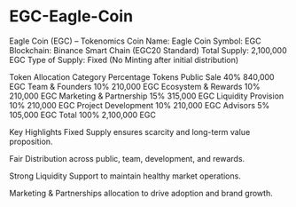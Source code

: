 # EGC-Eagle-Coin


Eagle Coin (EGC) – Tokenomics
Coin Name: Eagle Coin
Symbol: EGC
Blockchain: Binance Smart Chain (EGC20 Standard)
Total Supply: 2,100,000 EGC
Type of Supply: Fixed (No Minting after initial distribution)

Token Allocation
Category	Percentage	Tokens
Public Sale	40%	840,000 EGC
Team & Founders	10%	210,000 EGC
Ecosystem & Rewards	10%	210,000 EGC
Marketing & Partnership	15%	315,000 EGC
Liquidity Provision	10%	210,000 EGC
Project Development	10%	210,000 EGC
Advisors	5%	105,000 EGC
Total	100%	2,100,000 EGC

Key Highlights
Fixed Supply ensures scarcity and long-term value proposition.

Fair Distribution across public, team, development, and rewards.

Strong Liquidity Support to maintain healthy market operations.

Marketing & Partnerships allocation to drive adoption and brand growth.

